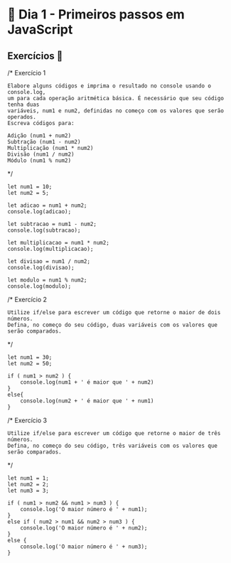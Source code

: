 # 🎯 Dia 1 - Primeiros passos em JavaScript 

## Exercícios 🚀


/*  Exercício 1

    Elabore alguns códigos e imprima o resultado no console usando o console.log, 
    um para cada operação aritmética básica. É necessário que seu código tenha duas 
    variáveis, num1 e num2, definidas no começo com os valores que serão operados. 
    Escreva códigos para:

    Adição (num1 + num2)
    Subtração (num1 - num2)
    Multiplicação (num1 * num2)
    Divisão (num1 / num2)
    Módulo (num1 % num2)
*/  

    let num1 = 10;
    let num2 = 5;

    let adicao = num1 + num2;
    console.log(adicao);

    let subtracao = num1 - num2;
    console.log(subtracao);

    let multiplicacao = num1 * num2;
    console.log(multiplicacao);

    let divisao = num1 / num2;
    console.log(divisao);

    let modulo = num1 % num2;
    console.log(modulo);

/*  Exercício 2

    Utilize if/else para escrever um código que retorne o maior de dois números. 
    Defina, no começo do seu código, duas variáveis com os valores que serão comparados.
*/  

    let num1 = 30;
    let num2 = 50;

    if ( num1 > num2 ) {
        console.log(num1 + ' é maior que ' + num2)
    }
    else{
        console.log(num2 + ' é maior que ' + num1)
    }

/*  Exercício 3

    Utilize if/else para escrever um código que retorne o maior de três números. 
    Defina, no começo do seu código, três variáveis com os valores que serão comparados.
*/  

    let num1 = 1;
    let num2 = 2;
    let num3 = 3;

    if ( num1 > num2 && num1 > num3 ) {
        console.log('O maior número é ' + num1);
    }
    else if ( num2 > num1 && num2 > num3 ) {
        console.log('O maior número é ' + num2);
    }
    else {
        console.log('O maior número é ' + num3);    
    }